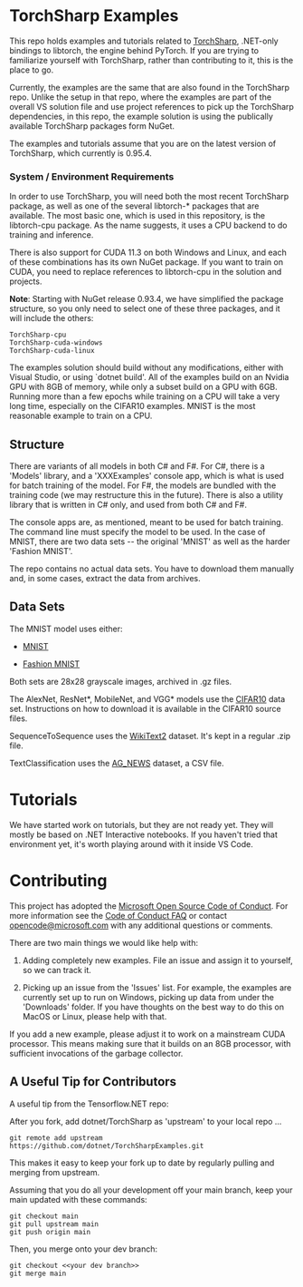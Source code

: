 # TorchSharp Examples

This repo holds examples and tutorials related to [TorchSharp](https://github.com/dotnet/TorchSharp), .NET-only bindings to libtorch, the engine behind PyTorch. If you are trying to familiarize yourself with TorchSharp, rather than contributing to it, this is the place to go.

Currently, the examples are the same that are also found in the TorchSharp repo. Unlike the setup in that repo, where the examples are part of the overall VS solution file and use project references to pick up the TorchSharp dependencies, in this repo, the example solution is using the publically available TorchSharp packages form NuGet.

The examples and tutorials assume that you are on the latest version of TorchSharp, which currently is 0.95.4.

### System / Environment Requirements

In order to use TorchSharp, you will need both the most recent TorchSharp package, as well as one of the several libtorch-* packages that are available. The most basic one, which is used in this repository, is the libtorch-cpu package. As the name suggests, it uses a CPU backend to do training and inference.

There is also support for CUDA 11.3 on both Windows and Linux, and each of these combinations has its own NuGet package. If you want to train on CUDA, you need to replace references to libtorch-cpu in the solution and projects.

__Note__: Starting with NuGet release 0.93.4, we have simplified the package structure, so you only need to select one of these three packages, and it will include the others:

    TorchSharp-cpu
    TorchSharp-cuda-windows
    TorchSharp-cuda-linux

The examples solution should build without any modifications, either with Visual Studio, or using `dotnet build'. All of the examples build on an Nvidia GPU with 8GB of memory, while only a subset build on a GPU with 6GB. Running more than a few epochs while training on a CPU will take a very long time, especially on the CIFAR10 examples. MNIST is the most reasonable example to train on a CPU.

## Structure

There are variants of all models in both C# and F#. For C#, there is a 'Models' library, and a 'XXXExamples' console app, which is what is used for batch training of the model. For F#, the models are bundled with the training code (we may restructure this in the future). There is also a utility library that is written in C# only, and used from both C# and F#.

The console apps are, as mentioned, meant to be used for batch training. The command line must specify the model to be used. In the case of MNIST, there are two data sets -- the original 'MNIST' as well as the harder 'Fashion MNIST'.

The repo contains no actual data sets. You have to download them manually and, in some cases, extract the data from archives.

## Data Sets

The MNIST model uses either:

* [MNIST](http://yann.lecun.com/exdb/mnist/)
    
* [Fashion MNIST](https://github.com/zalandoresearch/fashion-mnist/tree/master/data/fashion)

Both sets are 28x28 grayscale images, archived in .gz files.

The AlexNet, ResNet*, MobileNet, and VGG* models use the [CIFAR10](https://www.cs.toronto.edu/~kriz/cifar.html) data set. Instructions on how to download it is available in the CIFAR10 source files.

SequenceToSequence uses the [WikiText2](https://s3.amazonaws.com/research.metamind.io/wikitext/wikitext-2-v1.zip) dataset. It's kept in a regular .zip file.

TextClassification uses the [AG_NEWS](https://github.com/mhjabreel/CharCnn_Keras/tree/master/data/ag_news_csv) dataset, a CSV file.

# Tutorials

We have started work on tutorials, but they are not ready yet. They will mostly be based on .NET Interactive notebooks. If you haven't tried that environment yet, it's worth playing around with it inside VS Code.

# Contributing

This project has adopted the [Microsoft Open Source Code of Conduct](https://opensource.microsoft.com/codeofconduct/). For more information see the [Code of Conduct FAQ](https://opensource.microsoft.com/codeofconduct/faq/) or contact [opencode@microsoft.com](mailto:opencode@microsoft.com) with any additional questions or comments.

There are two main things we would like help with:

1. Adding completely new examples. File an issue and assign it to yourself, so we can track it.

2. Picking up an issue from the 'Issues' list. For example, the examples are currently set up to run on Windows, picking up data from under the 'Downloads' folder. If you have thoughts on the best way to do this on MacOS or Linux, please help with that.

If you add a new example, please adjust it to work on a mainstream CUDA processor. This means making sure that it builds on an 8GB processor, with sufficient invocations of the garbage collector.

## A Useful Tip for Contributors

A useful tip from the Tensorflow.NET repo:

After you fork, add dotnet/TorchSharp as 'upstream' to your local repo ...

```git
git remote add upstream https://github.com/dotnet/TorchSharpExamples.git
```

This makes it easy to keep your fork up to date by regularly pulling and merging from upstream.

Assuming that you do all your development off your main branch, keep your main updated
with these commands:

```git
git checkout main
git pull upstream main
git push origin main
```

Then, you merge onto your dev branch:

```git
git checkout <<your dev branch>>
git merge main
```
